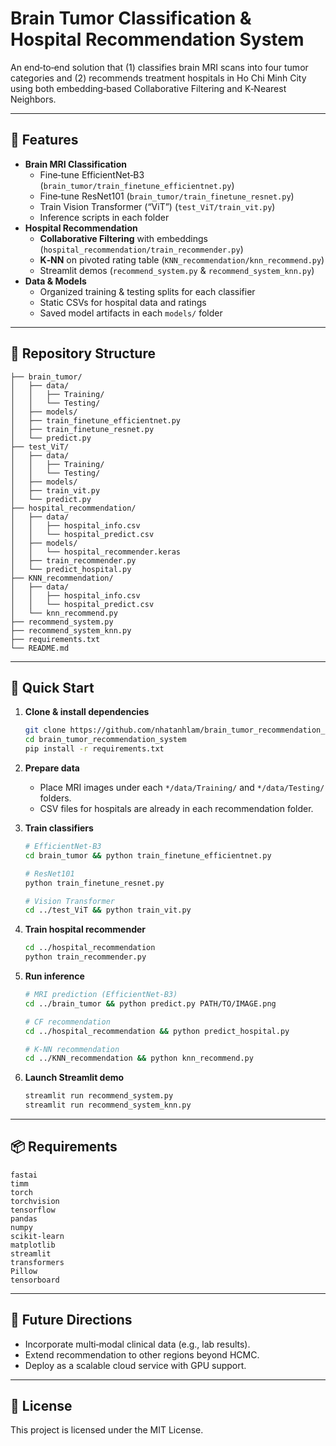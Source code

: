 # Brain Tumor Classification & Hospital Recommendation System

An end‐to‐end solution that (1) classifies brain MRI scans into four tumor categories and (2) recommends treatment hospitals in Ho Chi Minh City using both embedding‐based Collaborative Filtering and K‐Nearest Neighbors.

---

## 🚀 Features

- **Brain MRI Classification**  
  - Fine‐tune EfficientNet‐B3 (`brain_tumor/train_finetune_efficientnet.py`)  
  - Fine‐tune ResNet101 (`brain_tumor/train_finetune_resnet.py`)  
  - Train Vision Transformer (“ViT”) (`test_ViT/train_vit.py`)  
  - Inference scripts in each folder  
- **Hospital Recommendation**  
  - **Collaborative Filtering** with embeddings (`hospital_recommendation/train_recommender.py`)  
  - **K‐NN** on pivoted rating table (`KNN_recommendation/knn_recommend.py`)  
  - Streamlit demos (`recommend_system.py` & `recommend_system_knn.py`)  
- **Data & Models**  
  - Organized training & testing splits for each classifier  
  - Static CSVs for hospital data and ratings  
  - Saved model artifacts in each `models/` folder  

---

## 📂 Repository Structure

```
├── brain_tumor/
│   ├── data/
│   │   ├── Training/
│   │   └── Testing/
│   ├── models/
│   ├── train_finetune_efficientnet.py
│   ├── train_finetune_resnet.py
│   └── predict.py
├── test_ViT/
│   ├── data/
│   │   ├── Training/
│   │   └── Testing/
│   ├── models/
│   ├── train_vit.py
│   └── predict.py 
├── hospital_recommendation/
│   ├── data/
│   │   ├── hospital_info.csv
│   │   └── hospital_predict.csv
│   ├── models/
│   │   └── hospital_recommender.keras
│   ├── train_recommender.py
│   └── predict_hospital.py
├── KNN_recommendation/
│   ├── data/
│   │   ├── hospital_info.csv
│   │   └── hospital_predict.csv 
│   └── knn_recommend.py 
├── recommend_system.py
├── recommend_system_knn.py
├── requirements.txt
└── README.md
```

---

## 🎯 Quick Start

1. **Clone & install dependencies**  
   ```bash
   git clone https://github.com/nhatanhlam/brain_tumor_recommendation_system.git
   cd brain_tumor_recommendation_system
   pip install -r requirements.txt
   ```

2. **Prepare data**  
   - Place MRI images under each `*/data/Training/` and `*/data/Testing/` folders.  
   - CSV files for hospitals are already in each recommendation folder.

3. **Train classifiers**  
   ```bash
   # EfficientNet-B3
   cd brain_tumor && python train_finetune_efficientnet.py

   # ResNet101
   python train_finetune_resnet.py

   # Vision Transformer
   cd ../test_ViT && python train_vit.py
   ```

4. **Train hospital recommender**  
   ```bash
   cd ../hospital_recommendation
   python train_recommender.py
   ```

5. **Run inference**  
   ```bash
   # MRI prediction (EfficientNet-B3)
   cd ../brain_tumor && python predict.py PATH/TO/IMAGE.png

   # CF recommendation
   cd ../hospital_recommendation && python predict_hospital.py

   # K-NN recommendation
   cd ../KNN_recommendation && python knn_recommend.py
   ```

6. **Launch Streamlit demo**  
   ```bash
   streamlit run recommend_system.py
   streamlit run recommend_system_knn.py
   ```

---

## 📦 Requirements

```
fastai
timm
torch
torchvision
tensorflow
pandas
numpy
scikit-learn
matplotlib
streamlit
transformers
Pillow
tensorboard
```

---

## 🔮 Future Directions

- Incorporate multi‐modal clinical data (e.g., lab results).  
- Extend recommendation to other regions beyond HCMC.  
- Deploy as a scalable cloud service with GPU support.

---

## 📄 License

This project is licensed under the MIT License.
